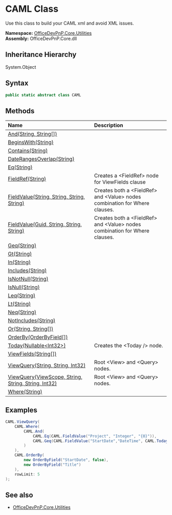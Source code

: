 # CAML Class
 Use this class to build your CAML xml and avoid XML issues.   

**Namespace:** [OfficeDevPnP.Core.Utilities](OfficeDevPnP.Core.Utilities.md)  
**Assembly:** OfficeDevPnP.Core.dll  
## Inheritance Hierarchy
System.Object  
## Syntax
```C#
public static abstract class CAML
```
## Methods
|**Name**|**Description**|
|:-----|:-----|
| [And(String, String[])](OfficeDevPnP.Core.Utilities.CAML.2163f362.md) | 
| [BeginsWith(String)](OfficeDevPnP.Core.Utilities.CAML.98c94c83.md) | 
| [Contains(String)](OfficeDevPnP.Core.Utilities.CAML.30c4004e.md) | 
| [DateRangesOverlap(String)](OfficeDevPnP.Core.Utilities.CAML.3b844ec8.md) | 
| [Eq(String)](OfficeDevPnP.Core.Utilities.CAML.b61163fe.md) | 
| [FieldRef(String)](OfficeDevPnP.Core.Utilities.CAML.145eb1c6.md) | Creates a &lt;FieldRef&gt; node for ViewFields clause
| [FieldValue(String, String, String, String)](OfficeDevPnP.Core.Utilities.CAML.d591550d.md) | Creates both a &lt;FieldRef&gt; and &lt;Value&gt; nodes combination for Where clauses.
| [FieldValue(Guid, String, String, String)](OfficeDevPnP.Core.Utilities.CAML.e7e6d57b.md) | Creates both a &lt;FieldRef&gt; and &lt;Value&gt; nodes combination for Where clauses.
| [Geq(String)](OfficeDevPnP.Core.Utilities.CAML.ee6386e1.md) | 
| [Gt(String)](OfficeDevPnP.Core.Utilities.CAML.b5706338.md) | 
| [In(String)](OfficeDevPnP.Core.Utilities.CAML.b4b6656a.md) | 
| [Includes(String)](OfficeDevPnP.Core.Utilities.CAML.675847ac.md) | 
| [IsNotNull(String)](OfficeDevPnP.Core.Utilities.CAML.24458b05.md) | 
| [IsNull(String)](OfficeDevPnP.Core.Utilities.CAML.f92d91c8.md) | 
| [Leq(String)](OfficeDevPnP.Core.Utilities.CAML.ee63bade.md) | 
| [Lt(String)](OfficeDevPnP.Core.Utilities.CAML.b57064c7.md) | 
| [Neq(String)](OfficeDevPnP.Core.Utilities.CAML.ee63a4f8.md) | 
| [NotIncludes(String)](OfficeDevPnP.Core.Utilities.CAML.1518f754.md) | 
| [Or(String, String[])](OfficeDevPnP.Core.Utilities.CAML.d687337d.md) | 
| [OrderBy(OrderByField[])](OfficeDevPnP.Core.Utilities.CAML.e8e4df3.md) | 
| [Today(Nullable&lt;Int32&gt;)](OfficeDevPnP.Core.Utilities.CAML.964aa169.md) | Creates the &lt;Today /&gt; node.
| [ViewFields(String[])](OfficeDevPnP.Core.Utilities.CAML.4f215fe4.md) | 
| [ViewQuery(String, String, Int32)](OfficeDevPnP.Core.Utilities.CAML.ca539507.md) | Root &lt;View&gt; and &lt;Query&gt; nodes.
| [ViewQuery(ViewScope, String, String, String, Int32)](OfficeDevPnP.Core.Utilities.CAML.eb386895.md) | Root &lt;View&gt; and &lt;Query&gt; nodes.
| [Where(String)](OfficeDevPnP.Core.Utilities.CAML.93c72eea.md) | 
## Examples
```C#
CAML.ViewQuery(
    CAML.Where(
        CAML.And(
            CAML.Eq(CAML.FieldValue("Project", "Integer", "{0}")),
            CAML.Geq(CAML.FieldValue("StartDate","DateTime", CAML.Today()))
        )
    ),
    CAML.OrderBy(
        new OrderByField("StartDate", false),
        new OrderByField("Title")
    ),
    rowLimit: 5
);
```

## See also
- [OfficeDevPnP.Core.Utilities](OfficeDevPnP.Core.Utilities.md)
